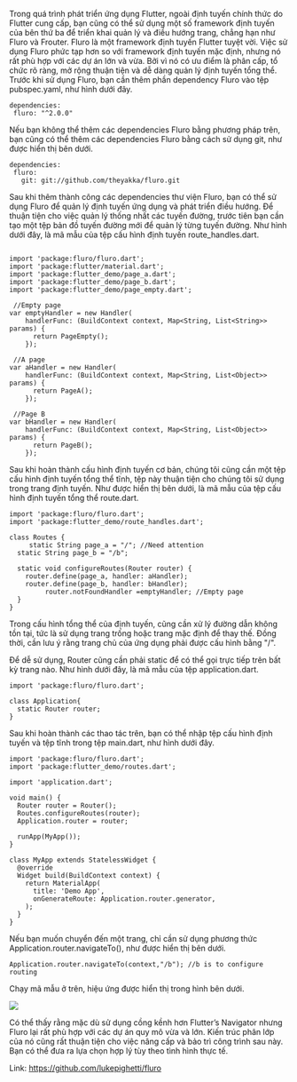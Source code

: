 Trong quá trình phát triển ứng dụng Flutter, ngoài định tuyến chính thức do Flutter cung cấp, bạn cũng có thể sử dụng một số framework định tuyến của bên thứ ba để triển khai quản lý và điều hướng trang, chẳng hạn như Fluro và Frouter. Fluro là một framework định tuyến Flutter tuyệt vời. Việc sử dụng Fluro phức tạp hơn so với framework định tuyến mặc định, nhưng nó rất phù hợp với các dự án lớn và vừa. Bởi vì nó có ưu điểm là phân cấp, tổ chức rõ ràng, mở rộng thuận tiện và dễ dàng quản lý định tuyến tổng thể. Trước khi sử dụng Fluro, bạn cần thêm phần dependency Fluro vào tệp pubspec.yaml, như hình dưới đây.

```
dependencies:
 fluro: "^2.0.0"
```

Nếu bạn không thể thêm các dependencies Fluro bằng phương pháp trên, bạn cũng có thể thêm các dependencies Fluro bằng cách sử dụng git, như được hiển thị bên dưới.

```
dependencies:
 fluro:
   git: git://github.com/theyakka/fluro.git
```

Sau khi thêm thành công các dependencies thư viện Fluro, bạn có thể sử dụng Fluro để quản lý định tuyến ứng dụng và phát triển điều hướng. Để thuận tiện cho việc quản lý thống nhất các tuyến đường, trước tiên bạn cần tạo một tệp bản đồ tuyến đường mới để quản lý từng tuyến đường. Như hình dưới đây, là mã mẫu của tệp cấu hình định tuyến route_handles.dart.

```

import 'package:fluro/fluro.dart';
import 'package:flutter/material.dart';
import 'package:flutter_demo/page_a.dart';
import 'package:flutter_demo/page_b.dart';
import 'package:flutter_demo/page_empty.dart';
 
 //Empty page
var emptyHandler = new Handler(
    handlerFunc: (BuildContext context, Map<String, List<String>> params) {
      return PageEmpty();
    });
 
 //A page
var aHandler = new Handler(
    handlerFunc: (BuildContext context, Map<String, List<Object>> params) {
      return PageA();
    });
 
 //Page B
var bHandler = new Handler(
    handlerFunc: (BuildContext context, Map<String, List<Object>> params) {
      return PageB();
    });
```

Sau khi hoàn thành cấu hình định tuyến cơ bản, chúng tôi cũng cần một tệp cấu hình định tuyến tổng thể tĩnh, tệp này thuận tiện cho chúng tôi sử dụng trong trang định tuyến. Như được hiển thị bên dưới, là mã mẫu của tệp cấu hình định tuyến tổng thể route.dart.

```
import 'package:fluro/fluro.dart';
import 'package:flutter_demo/route_handles.dart';
 
class Routes {
     static String page_a = "/"; //Need attention
  static String page_b = "/b";
 
  static void configureRoutes(Router router) {
    router.define(page_a, handler: aHandler);
    router.define(page_b, handler: bHandler);
         router.notFoundHandler =emptyHandler; //Empty page
  }
}
```

Trong cấu hình tổng thể của định tuyến, cũng cần xử lý đường dẫn không tồn tại, tức là sử dụng trang trống hoặc trang mặc định để thay thế. Đồng thời, cần lưu ý rằng trang chủ của ứng dụng phải được cấu hình bằng "/".

Để dễ sử dụng, Router cũng cần phải static để có thể gọi trực tiếp trên bất kỳ trang nào. Như hình dưới đây, là mã mẫu của tệp application.dart.

```
import 'package:fluro/fluro.dart';
 
class Application{
  static Router router;
}
```

Sau khi hoàn thành các thao tác trên, bạn có thể nhập tệp cấu hình định tuyến và tệp tĩnh trong tệp main.dart, như hình dưới đây.

```
import 'package:fluro/fluro.dart';
import 'package:flutter_demo/routes.dart';
 
import 'application.dart';
 
void main() {
  Router router = Router();
  Routes.configureRoutes(router);
  Application.router = router;
 
  runApp(MyApp());
}
 
class MyApp extends StatelessWidget {
  @override
  Widget build(BuildContext context) {
    return MaterialApp(
      title: 'Demo App',
      onGenerateRoute: Application.router.generator,
    );
  }
}
```

Nếu bạn muốn chuyển đến một trang, chỉ cần sử dụng phương thức Application.router.navigateTo(), như được hiển thị bên dưới.

```
Application.router.navigateTo(context,"/b"); //b is to configure routing
```

Chạy mã mẫu ở trên, hiệu ứng được hiển thị trong hình bên dưới.

![](https://images.viblo.asia/8d0af345-d730-46e7-9172-fdad681f21fd.png)

Có thể thấy rằng mặc dù sử dụng cồng kềnh hơn Flutter’s Navigator nhưng Fluro lại rất phù hợp với các dự án quy mô vừa và lớn. Kiến trúc phân lớp của nó cũng rất thuận tiện cho việc nâng cấp và bảo trì công trình sau này. Bạn có thể đưa ra lựa chọn hợp lý tùy theo tình hình thực tế.

Link: https://github.com/lukepighetti/fluro